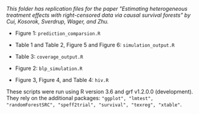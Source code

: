 _This folder has replication files for the paper "Estimating heterogeneous treatment effects with right-censored data via causal survival forests" by Cui, Kosorok, Sverdrup, Wager, and Zhu._

* Figure 1: `prediction_comparsion.R`

* Table 1 and Table 2, Figure 5 and Figure 6: `simulation_output.R`

* Table 3: `coverage_output.R`

* Figure 2: `blp_simulation.R`

* Figure 3, Figure 4, and Table 4: `hiv.R`

These scripts were run using R version 3.6 and grf v1.2.0.0 (development). They rely on the additional packages: `"ggplot", "lmtest", "randomForestSRC", "speff2trial", "survival", "texreg", "xtable"`.
